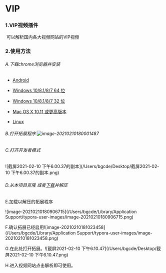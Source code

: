 # VIP
### 1.VIP视频插件

​	    可以解析国内各大视频网站的VIP视频

### 2.使用方法

######          A.下载chrome浏览器并安装

- [Android](https://play.google.com/store/apps/details?id=com.android.chrome&pcampaignid=websitedialog)

- [Windows 10/8.1/8/7 64 位](https://www.google.cn/chrome/thank-you.html?statcb=0&installdataindex=empty&defaultbrowser=0#)

- [Windows 10/8.1/8/7 32 位](https://www.google.cn/chrome/thank-you.html?statcb=0&installdataindex=empty&defaultbrowser=0#)

- [Mac OS X 10.11 或更高版本](https://www.google.cn/chrome/thank-you.html?statcb=0&installdataindex=empty&defaultbrowser=0#)

- [Linux](https://www.google.cn/chrome/thank-you.html?statcb=0&installdataindex=empty&defaultbrowser=0#)

######         B.打开拓展程序  <img src="/Users/bgcde/Library/Application Support/typora-user-images/image-20210210180001487.png" alt="image-20210210180001487"  />

######      C.打开开发者模式

![截屏2021-02-10 下午6.00.37的副本](/Users/bgcde/Desktop/截屏2021-02-10 下午6.00.37的副本.png)

###### D.从本项目克隆  或者[下载](https://ghproxy.com/https://github.com/Codebglh/VIP/archive/main.zip)并解压

E.加载以解压的拓展程序

![image-20210210180906715](/Users/bgcde/Library/Application Support/typora-user-images/image-20210210180906715.png)

F.确认拓展已经启用![image-20210210181023458](/Users/bgcde/Library/Application Support/typora-user-images/image-20210210181023458.png)

G.在此处打开拓展。![截屏2021-02-10 下午6.10.47](/Users/bgcde/Desktop/截屏2021-02-10 下午6.10.47.png)

H.进入视频网站点击解析即可使用。